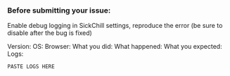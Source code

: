 ### Before submitting your issue:

Enable debug logging in SickChill settings, reproduce the error (be sure to disable after the bug is fixed)

Version:
OS:
Browser:
What you did:
What happened:
What you expected:
Logs:
```
PASTE LOGS HERE
```
